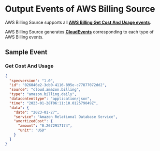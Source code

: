 # Output Events of AWS Billing Source

AWS Billing Source supports all **[AWS Billing Get Cost And Usage events](https://docs.aws.amazon.com/aws-cost-management/latest/APIReference/API_Operations_AWS_Budgets.html)**.

AWS Billing Source generates **[CloudEvents](https://docs.vanus.ai/reference/cloudevents)** corresponding to each type of AWS Billing events.

## Sample Event

### Get Cost And Usage

```json
{
  "specversion": "1.0",
  "id": "026046e2-3cb0-4116-895e-c77877072dd2",
  "source": "cloud.amazon.billing",
  "type": "amazon.billing.daily",
  "datacontenttype": "application/json",
  "time": "2023-01-28T06:11:10.012579049Z",
  "data": {
    "date": "2023-01-27",
    "service": "Amazon Relational Database Service",
    "amortizedCost": {
      "amount": "0.2672917174",
      "unit": "USD"
    }
  }
}
```
